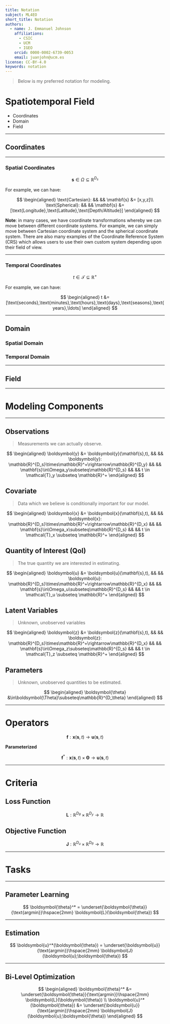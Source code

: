 ```yaml
---
title: Notation
subject: ML4EO
short_title: Notation
authors:
  - name: J. Emmanuel Johnson
    affiliations:
      - CSIC
      - UCM
      - IGEO
    orcid: 0000-0002-6739-0053
    email: juanjohn@ucm.es
license: CC-BY-4.0
keywords: notation
---
```


> Below is my preferred notation for modeling.

# Spatiotemporal Field

* Coordinates
* Domain
* Field

***
## Coordinates

***
###  Spatial Coordinates

$$
\mathbf{s} \in \Omega \subseteq \mathbb{R}^{D_s}
$$

For example, we can have:

$$
\begin{aligned}
\text{Cartesian}: && && \mathbf{s} &= [x,y,z]\\
\text{Spherical}: && && \mathbf{s} &= [\text{Longitude},\text{Latitude},\text{Depth/Altitude}]
\end{aligned}
$$

**Note**: in many cases, we have coordinate transformations whereby we can move between different coordinate systems. 
For example, we can simply move between Cartesian coordinate system and the spherical coordinate system.
There are also many examples of the Coordinate Reference System (CRS) which allows users to use their own custom system depending upon their field of view.

***
### Temporal Coordinates

$$
t \in \mathcal{T} \subseteq \mathbb{R}^+
$$

For example, we can have:

$$
\begin{aligned}
t &= [\text{seconds},\text{minutes},\text{hours},\text{days},\text{seasons},\text{years},\ldots] 
\end{aligned}
$$

***
## Domain

### Spatial Domain

### Temporal Domain

***
## Field

***

# Modeling Components

***
## Observations

> Measurements we can actually observe.

$$
\begin{aligned}
\boldsymbol{y} &= \boldsymbol{y}(\mathbf{s},t), && &&
\boldsymbol{y}: \mathbb{R}^{D_s}\times\mathbb{R}^+\rightarrow\mathbb{R}^{D_y} 
&& &&
\mathbf{s}\in\Omega_y\subseteq\mathbb{R}^{D_s} && &&
t \in \mathcal{T}_y \subseteq \mathbb{R}^+
\end{aligned}
$$


## Covariate

> Data which we believe is conditionally important for our model.

$$
\begin{aligned}
\boldsymbol{x} &= \boldsymbol{x}(\mathbf{s},t), && &&
\boldsymbol{x}: \mathbb{R}^{D_s}\times\mathbb{R}^+\rightarrow\mathbb{R}^{D_x} 
&& &&
\mathbf{s}\in\Omega_x\subseteq\mathbb{R}^{D_s} && &&
t \in \mathcal{T}_x \subseteq \mathbb{R}^+
\end{aligned}
$$

## Quantity of Interest (QoI)

> The true quantity we are interested in estimating.

$$
\begin{aligned}
\boldsymbol{u} &= \boldsymbol{u}(\mathbf{s},t), && &&
\boldsymbol{u}: \mathbb{R}^{D_s}\times\mathbb{R}^+\rightarrow\mathbb{R}^{D_x} 
&& &&
\mathbf{s}\in\Omega_u\subseteq\mathbb{R}^{D_s} && &&
t \in \mathcal{T}_u \subseteq \mathbb{R}^+
\end{aligned}
$$

## Latent Variables

> Unknown, unobserved variables

$$
\begin{aligned}
\boldsymbol{z} &= \boldsymbol{z}(\mathbf{s},t), && &&
\boldsymbol{z}: \mathbb{R}^{D_s}\times\mathbb{R}^+\rightarrow\mathbb{R}^{D_x} 
&& &&
\mathbf{s}\in\Omega_z\subseteq\mathbb{R}^{D_s} && &&
t \in \mathcal{T}_z \subseteq \mathbb{R}^+
\end{aligned}
$$

## Parameters

> Unknown, unobserved quantities to be estimated.

$$
\begin{aligned}
\boldsymbol{\theta} &\in\boldsymbol{\Theta}\subseteq\mathbb{R}^{D_\theta} 
\end{aligned}
$$

***
# Operators

$$
\boldsymbol{f}: \boldsymbol{x}(\mathbf{s},t) \rightarrow \boldsymbol{u}(\mathbf{s},t)
$$

**Parameterized**

$$
\boldsymbol{f}^*: \boldsymbol{x}(\mathbf{s},t)\times\boldsymbol{\Theta} \rightarrow \boldsymbol{u}(\mathbf{s},t)
$$

***
# Criteria

## Loss Function

$$
\boldsymbol{L}: \mathbb{R}^{D_\theta}\times\mathbb{R}^{D_y} \rightarrow \mathbb{R}
$$

## Objective Function

$$
\boldsymbol{J}: \mathbb{R}^{D_u}\times\mathbb{R}^{D_\theta} \rightarrow \mathbb{R}
$$

***
# Tasks

***
## Parameter Learning

$$
\boldsymbol{\theta}^* = \underset{\boldsymbol{\theta}}{\text{argmin}}\hspace{2mm}
\boldsymbol{L}(\boldsymbol{\theta})
$$


***
## Estimation

$$
\boldsymbol{u}^*(\boldsymbol{\theta}) = \underset{\boldsymbol{u}}{\text{argmin}}\hspace{2mm}
\boldsymbol{J}(\boldsymbol{u};\boldsymbol{\theta})
$$


***
## Bi-Level Optimization

$$
\begin{aligned}
\boldsymbol{\theta}^* &= \underset{\boldsymbol{\theta}}{\text{argmin}}\hspace{2mm}
\boldsymbol{L}(\boldsymbol{\theta}) \\
\boldsymbol{u}^*(\boldsymbol{\theta}) &= \underset{\boldsymbol{u}}{\text{argmin}}\hspace{2mm}
\boldsymbol{J}(\boldsymbol{u};\boldsymbol{\theta})
\end{aligned}
$$